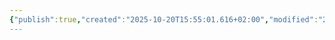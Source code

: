 ```yaml
---
{"publish":true,"created":"2025-10-20T15:55:01.616+02:00","modified":"2025-10-24T19:48:23.379+02:00","published":"2025-10-24T19:48:23.379+02:00","tags":["место"],"cssclasses":"","socialImage":"_Assets/2932b925c76ef2020cf896fd89d71a5a.jpg","image":"_Assets/2932b925c76ef2020cf896fd89d71a5a.jpg"}
---
```


